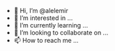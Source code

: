 - 👋 Hi, I’m @alelemir
- 👀 I’m interested in ...
- 🌱 I’m currently learning ...
- 💞️ I’m looking to collaborate on ...
- 📫 How to reach me ...

<!---
alelemir/alelemir is a ✨ special ✨ repository because its `README.md` (this file) appears on your GitHub profile.
You can click the Preview link to take a look at your changes.
--->
